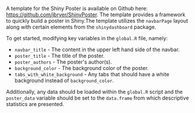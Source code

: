 A template for the Shiny Poster is available on Github here: https://github.com/jbryer/ShinyPoster. The template provides a framework to quickly build a poster in Shiny.The template utilizes the `navbarPage` layout along with certain elements from the `shinydashboard` package.

To get started, modifying key variables in the `global.R` file, namely:

* `navbar_title` - The content in the upper left hand side of the navbar.
* `poster_title` - The title of the poster.
* `poster_authors` - The poster's author(s).
* `background_color` - The background color of the poster.
* `tabs_with_white_background` - Any tabs that should have a white background instead of `background_color`.

Additionally, any data should be loaded within the `global.R` script and the `poster_data` variable should be set to the `data.frame` from which descriptive statistics are presented.


